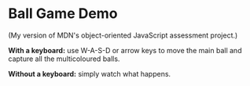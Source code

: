 # Ball Game Demo
(My version of MDN's object-oriented JavaScript assessment project.)

**With a keyboard:** use W-A-S-D or arrow keys to move the main ball and capture all the multicoloured balls.

**Without a keyboard:** simply watch what happens.
